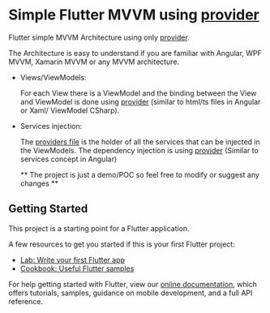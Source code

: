 # Simple Flutter MVVM using [provider](https://pub.dev/packages/provider)

Flutter simple MVVM Architecture using only [provider](https://pub.dev/packages/provider).

The Architecture is easy to understand if you are familiar with Angular, WPF MVVM, Xamarin MVVM or any MVVM architecture.

- Views/ViewModels:

  For each View there is a ViewModel and the binding between the View and ViewModel is done using [provider](https://pub.dev/packages/provider) (similar to html/ts files in Angular or Xaml/ ViewModel CSharp).

- Services injection:

  The [providers file](https://github.com/EbramTawfik/flutter_mvvm_starter/blob/main/lib/core/providers.dart) is the holder of all the services that can be injected in the ViewModels. The dependency injection is using [provider](https://pub.dev/packages/provider) (Similar to services concept in Angular)

  ** The project is just a demo/POC so feel free to modify or suggest any changes **

## Getting Started

This project is a starting point for a Flutter application.

A few resources to get you started if this is your first Flutter project:

- [Lab: Write your first Flutter app](https://flutter.dev/docs/get-started/codelab)
- [Cookbook: Useful Flutter samples](https://flutter.dev/docs/cookbook)

For help getting started with Flutter, view our
[online documentation](https://flutter.dev/docs), which offers tutorials,
samples, guidance on mobile development, and a full API reference.
